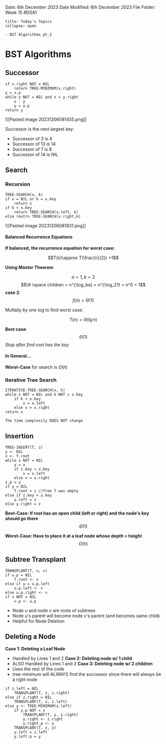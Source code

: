 Date: 6th December 2023
Date Modified: 6th December 2023
File Folder: Week 15
#DSA1

```ad-abstract
title: Today's Topics
collapse: open

- BST Algorithms pt.2 

```

# BST Algorithms

## Successor

```
if x.right NOT = NIL
	return TREE-MINIMUM(x.right)
y = x.p
while y NOT = NIL and x = y.right
	x - y
	y = y.p
return y
```

![[Pasted image 20231206081455.png]]

Successor is the next largest key:
- Successor of 3 is 4
- Successor of 13 is 14
- Successor of 7 is 8
- Successor of 14 is NIL

## Search

### Recursion

```
TREE-SEARCH(x, k)
if x = NIL or k = x.key
	return x
if k < x.key
	return TREE-SEARCH(x.left, k)
else reutrn TREE-SEARCH(x.right,k)
```

![[Pasted image 20231206081831.png]]

#### Balanced Recurrence Equations
**If balanced, the recurrence equation for worst case:**

$$T(n)\approx T(\frac{n}{2}) +1$$

**Using Master Theorem**

$$a=1, b = 2$$
$$\# \space children = n^{\log_ba} = n^{\log_21} = n^0 = 1$$
**case 2**:
$$f(n)=\Theta(1)$$

Multiply by one log to find worst case:

$$T(n) = \Theta(\lg n)$$

**Best case**:
$$\Theta(1)$$
*Stop after find root has the key*

#### In General...

**Worst-Case** for search is $O(h)$

### Iterative Tree Search

```
ITERATIVE-TREE-SEARCH(x, k)
while x NOT = NIL and k NOT = x.key
	if k < x.key
		x = x.left
	else x = x.right
return x
```

```ad-note
The time complexity DOES NOT change
```

## Insertion

```
TREE-INSERT(T, z)
y <- NIL
x <- T.root
while x NOT = NIL
	y = x
	if z.key < x.key
		x = x.left
	else x = x.right
z.p = y
if y = NIL
	T.root = z //Tree T was empty
else if z.key < y.key
	y.left = z
else y.right = z
```

**Best-Case: If root has an open child (left or right) and the node's key should go there**
$$\Theta(1)$$

**Worst-Case: Have to place it at a leaf node whose depth = height**
$$O(h)$$

## Subtree Transplant

```
TRANSPLANT(T, u, v)
if u.p = NIL
	T.root <- v
else if u = u.p.left
	u.p.left <- v
else u.p.right <- v
if v NOT = NIL
	v.p <- u.p
```

- Node $u$ and node $v$ are roots of subtrees
- Node $u$'s parent will become node $v$'s parent (and becomes same child)
- Helpful for Node Deletion

## Deleting a Node

**Case 1: Deleting a Leaf Node**
- Handled by Lines 1 and 2
**Case 2: Deleting node w/ 1 child**
- ALSO Handled by Lines 1 and 2
**Case 3: Deleting node w/ 2 children**
- Uses the rest of the code
- tree-minimum will ALWAYS find the successor since there will always be a right node

```
if z.left = NIL
	TRANSPLANT(T, z, z.right)
else if z.right = NIL
	TRANSPLANT(T, z, z.left)
else y <- TREE-MINIMUM(z.left)
	if y.p NOT = z
		TRANSPLANT(T, y, y.right)
		y.right <- z.right
		y.right.p <- y
	TRANSPLANT(T, z, y)
	y.left = z.left
	y.left.p = y
```

